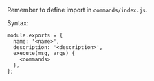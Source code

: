 Remember to define import in `commands/index.js`. 

Syntax:
```
module.exports = {
  name: '<name>',
  description: '<description>',
  execute(msg, args) {
    <commands>
  },
};
```
